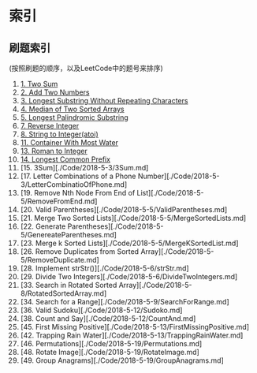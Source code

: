 # 索引

## 刷题索引

(按照刷题的顺序，以及LeetCode中的题号来排序)

1. [1. Two Sum](./Code/2018-4-24/TwoSum.md)
2. [2. Add Two Numbers](./Code/2018-4-25/AddTwoNumbers.md)
3. [3. Longest Substring Without Repeating Characters](./Code/2018-4-25/LongestSubstring.md)
4. [4. Median of Two Sorted Arrays](./Code/2018-4-26/MedianOfTwoSortedArrays.md)
5. [5. Longest Palindromic Substring](./Code/2018-4-27/LongestPalindromicSubstring.md)
6. [7. Reverse Integer](./Code/2018-5-1/ReverseInteger.md)
7. [8. String to Integer(atoi)](./Code/2018-5-1/StringToInteger.md)
8. [11. Container With Most Water](./Code/2018-5-2/ContainerWithMostWater.md)
9. [13. Roman to Integer](./Code/2018-5-2/RomainToInteger.md)
10. [14. Longest Common Prefix](./Code/2018-5-2/LongestCommonPre.md)
11. [15. 3Sum][./Code/2018-5-3/3Sum.md]
12. [17. Letter Combinations of a Phone Number][./Code/2018-5-3/LetterCombinatioOfPhone.md]
13. [19. Remove Nth Node From End of List][./Code/2018-5-5/RemoveFromEnd.md]
14. [20. Valid Parentheses][./Code/2018-5-5/ValidParentheses.md]
15. [21. Merge Two Sorted Lists][./Code/2018-5-5/MergeSortedLists.md]
16. [22. Generate Parentheses][./Code/2018-5-5/GenereateParentheses.md]
17. [23. Merge k Sorted Lists][./Code/2018-5-5/MergeKSortedList.md]
18. [26. Remove Duplicates from Sorted Array][./Code/2018-5-5/RemoveDuplicate.md]
19. [28. Implement strStr()][./Code/2018-5-6/strStr.md]
20. [29. Divide Two Integers][./Code/2018-5-6/DivideTwoIntegers.md]
21. [33. Search in Rotated Sorted Array][./Code/2018-5-8/RotatedSortedArray.md]
22. [34. Search for a Range][./Code/2018-5-9/SearchForRange.md]
23. [36. Valid Sudoku][./Code/2018-5-12/Sudoko.md]
24. [38. Count and Say][./Code/2018-5-12/CountAnd.md]
25. [45. First Missing Positive][./Code/2018-5-13/FirstMissingPositive.md]
25. [42. Trapping Rain Water][./Code/2018-5-13/TrappingRainWater.md]
26. [46. Permutations][./Code/2018-5-19/Permutations.md]
27. [48. Rotate Image][./Code/2018-5-19/RotateImage.md]
28. [49. Group Anagrams][./Code/2018-5-19/GroupAnagrams.md]